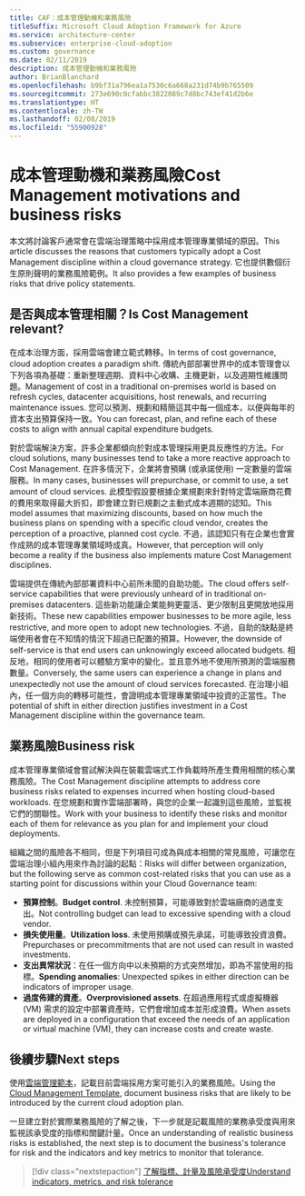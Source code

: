```yaml
---
title: CAF：成本管理動機和業務風險
titleSuffix: Microsoft Cloud Adoption Framework for Azure
ms.service: architecture-center
ms.subservice: enterprise-cloud-adoption
ms.custom: governance
ms.date: 02/11/2019
description: 成本管理動機和業務風險
author: BrianBlanchard
ms.openlocfilehash: b9bf31a796ea1a7530c6a668a231d74b9b765509
ms.sourcegitcommit: 273e690c0cfabbc3822089c7d8bc743ef41d2b6e
ms.translationtype: HT
ms.contentlocale: zh-TW
ms.lasthandoff: 02/08/2019
ms.locfileid: "55900928"
---
```

# <a name="cost-management-motivations-and-business-risks"></a><span data-ttu-id="54246-103">成本管理動機和業務風險</span><span class="sxs-lookup"><span data-stu-id="54246-103">Cost Management motivations and business risks</span></span>

<span data-ttu-id="54246-104">本文將討論客戶通常會在雲端治理策略中採用成本管理專業領域的原因。</span><span class="sxs-lookup"><span data-stu-id="54246-104">This article discusses the reasons that customers typically adopt a Cost Management discipline within a cloud governance strategy.</span></span> <span data-ttu-id="54246-105">它也提供數個衍生原則聲明的業務風險範例。</span><span class="sxs-lookup"><span data-stu-id="54246-105">It also provides a few examples of business risks that drive policy statements.</span></span>

<!-- markdownlint-disable MD026 -->

## <a name="is-cost-management-relevant"></a><span data-ttu-id="54246-106">是否與成本管理相關？</span><span class="sxs-lookup"><span data-stu-id="54246-106">Is Cost Management relevant?</span></span>

<span data-ttu-id="54246-107">在成本治理方面，採用雲端會建立範式轉移。</span><span class="sxs-lookup"><span data-stu-id="54246-107">In terms of cost governance, cloud adoption creates a paradigm shift.</span></span> <span data-ttu-id="54246-108">傳統內部部署世界中的成本管理會以下列各項為基礎：重新整理週期、資料中心收購、主機更新，以及週期性維護問題。</span><span class="sxs-lookup"><span data-stu-id="54246-108">Management of cost in a traditional on-premises world is based on refresh cycles, datacenter acquisitions, host renewals, and recurring maintenance issues.</span></span> <span data-ttu-id="54246-109">您可以預測、規劃和精簡這其中每一個成本，以便與每年的資本支出預算保持一致。</span><span class="sxs-lookup"><span data-stu-id="54246-109">You can forecast, plan, and refine each of these costs to align with annual capital expenditure budgets.</span></span>

<span data-ttu-id="54246-110">對於雲端解決方案，許多企業都傾向於對成本管理採用更具反應性的方法。</span><span class="sxs-lookup"><span data-stu-id="54246-110">For cloud solutions, many businesses tend to take a more reactive approach to Cost Management.</span></span> <span data-ttu-id="54246-111">在許多情況下，企業將會預購 (或承諾使用) 一定數量的雲端服務。</span><span class="sxs-lookup"><span data-stu-id="54246-111">In many cases, businesses will prepurchase, or commit to use, a set amount of cloud services.</span></span> <span data-ttu-id="54246-112">此模型假設要根據企業規劃來針對特定雲端廠商花費的費用來取得最大折扣，即會建立對已規劃之主動式成本週期的認知。</span><span class="sxs-lookup"><span data-stu-id="54246-112">This model assumes that maximizing discounts, based on how much the business plans on spending with a specific cloud vendor, creates the perception of a proactive, planned cost cycle.</span></span> <span data-ttu-id="54246-113">不過，該認知只有在企業也會實作成熟的成本管理專業領域時成真。</span><span class="sxs-lookup"><span data-stu-id="54246-113">However, that perception will only become a reality if the business also implements mature Cost Management disciplines.</span></span>

<span data-ttu-id="54246-114">雲端提供在傳統內部部署資料中心前所未聞的自助功能。</span><span class="sxs-lookup"><span data-stu-id="54246-114">The cloud offers self-service capabilities that were previously unheard of in traditional on-premises datacenters.</span></span> <span data-ttu-id="54246-115">這些新功能讓企業能夠更靈活、更少限制且更開放地採用新技術。</span><span class="sxs-lookup"><span data-stu-id="54246-115">These new capabilities empower businesses to be more agile, less restrictive, and more open to adopt new technologies.</span></span> <span data-ttu-id="54246-116">不過，自助的缺點是終端使用者會在不知情的情況下超過已配置的預算。</span><span class="sxs-lookup"><span data-stu-id="54246-116">However, the downside of self-service is that end users can unknowingly exceed allocated budgets.</span></span> <span data-ttu-id="54246-117">相反地，相同的使用者可以體驗方案中的變化，並且意外地不使用所預測的雲端服務數量。</span><span class="sxs-lookup"><span data-stu-id="54246-117">Conversely, the same users can experience a change in plans and unexpectedly not use the amount of cloud services forecasted.</span></span> <span data-ttu-id="54246-118">在治理小組內，任一個方向的轉移可能性，會證明成本管理專業領域中投資的正當性。</span><span class="sxs-lookup"><span data-stu-id="54246-118">The potential of shift in either direction justifies investment in a Cost Management discipline within the governance team.</span></span>

## <a name="business-risk"></a><span data-ttu-id="54246-119">業務風險</span><span class="sxs-lookup"><span data-stu-id="54246-119">Business risk</span></span>

<span data-ttu-id="54246-120">成本管理專業領域會嘗試解決與在裝載雲端式工作負載時所產生費用相關的核心業務風險。</span><span class="sxs-lookup"><span data-stu-id="54246-120">The Cost Management discipline attempts to address core business risks related to expenses incurred when hosting cloud-based workloads.</span></span> <span data-ttu-id="54246-121">在您規劃和實作雲端部署時，與您的企業一起識別這些風險，並監視它們的關聯性。</span><span class="sxs-lookup"><span data-stu-id="54246-121">Work with your business to identify these risks and monitor each of them for relevance as you plan for and implement your cloud deployments.</span></span>

<span data-ttu-id="54246-122">組織之間的風險各不相同，但是下列項目可成為與成本相關的常見風險，可讓您在雲端治理小組內用來作為討論的起點：</span><span class="sxs-lookup"><span data-stu-id="54246-122">Risks will differ between organization, but the following serve as common cost-related risks that you can use as a starting point for discussions within your Cloud Governance team:</span></span>

- <span data-ttu-id="54246-123">**預算控制**。</span><span class="sxs-lookup"><span data-stu-id="54246-123">**Budget control**.</span></span> <span data-ttu-id="54246-124">未控制預算，可能導致對於雲端廠商的過度支出。</span><span class="sxs-lookup"><span data-stu-id="54246-124">Not controlling budget can lead to excessive spending with a cloud vendor.</span></span>
- <span data-ttu-id="54246-125">**損失使用量**。</span><span class="sxs-lookup"><span data-stu-id="54246-125">**Utilization loss**.</span></span> <span data-ttu-id="54246-126">未使用預購或預先承諾，可能導致投資浪費。</span><span class="sxs-lookup"><span data-stu-id="54246-126">Prepurchases or precommitments that are not used can result in wasted investments.</span></span>
- <span data-ttu-id="54246-127">**支出異常狀況**：在任一個方向中以未預期的方式突然增加，即為不當使用的指標。</span><span class="sxs-lookup"><span data-stu-id="54246-127">**Spending anomalies**: Unexpected spikes in either direction can be indicators of improper usage.</span></span>
- <span data-ttu-id="54246-128">**過度佈建的資產**。</span><span class="sxs-lookup"><span data-stu-id="54246-128">**Overprovisioned assets**.</span></span> <span data-ttu-id="54246-129">在超過應用程式或虛擬機器 (VM) 需求的設定中部署資產時，它們會增加成本並形成浪費。</span><span class="sxs-lookup"><span data-stu-id="54246-129">When assets are deployed in a configuration that exceed the needs of an application or virtual machine (VM), they can increase costs and create waste.</span></span>

## <a name="next-steps"></a><span data-ttu-id="54246-130">後續步驟</span><span class="sxs-lookup"><span data-stu-id="54246-130">Next steps</span></span>

<span data-ttu-id="54246-131">使用[雲端管理範本](./template.md)，記載目前雲端採用方案可能引入的業務風險。</span><span class="sxs-lookup"><span data-stu-id="54246-131">Using the [Cloud Management Template](./template.md), document business risks that are likely to be introduced by the current cloud adoption plan.</span></span>

<span data-ttu-id="54246-132">一旦建立對於實際業務風險的了解之後，下一步就是記載風險的業務承受度與用來監視該承受度的指標和關鍵計量。</span><span class="sxs-lookup"><span data-stu-id="54246-132">Once an understanding of realistic business risks is established, the next step is to document the business's tolerance for risk and the indicators and key metrics to monitor that tolerance.</span></span>

> [!div class="nextstepaction"]
> [<span data-ttu-id="54246-133">了解指標、計量及風險承受度</span><span class="sxs-lookup"><span data-stu-id="54246-133">Understand indicators, metrics, and risk tolerance</span></span>](./metrics-tolerance.md)
